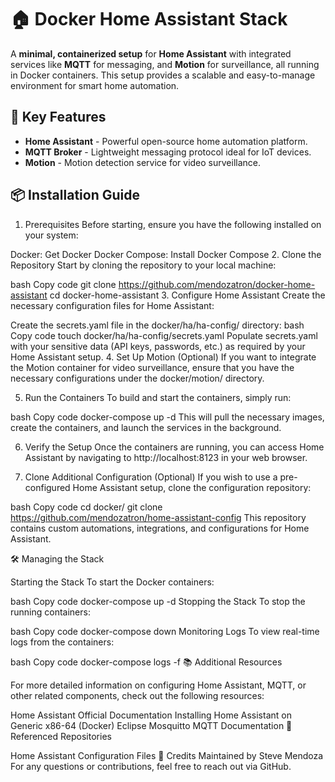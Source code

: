 # 🏠 Docker Home Assistant Stack

A **minimal, containerized setup** for **Home Assistant** with integrated services like **MQTT** for messaging, and **Motion** for surveillance, all running in Docker containers. This setup provides a scalable and easy-to-manage environment for smart home automation.

## 🚀 Key Features

- **Home Assistant** - Powerful open-source home automation platform.
- **MQTT Broker** - Lightweight messaging protocol ideal for IoT devices.
- **Motion** - Motion detection service for video surveillance.

## 📦 Installation Guide
1. Prerequisites
Before starting, ensure you have the following installed on your system:

Docker: Get Docker
Docker Compose: Install Docker Compose
2. Clone the Repository
Start by cloning the repository to your local machine:

bash
Copy code
git clone https://github.com/mendozatron/docker-home-assistant
cd docker-home-assistant
3. Configure Home Assistant
Create the necessary configuration files for Home Assistant:

Create the secrets.yaml file in the docker/ha/ha-config/ directory:
bash
Copy code
touch docker/ha/ha-config/secrets.yaml
Populate secrets.yaml with your sensitive data (API keys, passwords, etc.) as required by your Home Assistant setup.
4. Set Up Motion (Optional)
If you want to integrate the Motion container for video surveillance, ensure that you have the necessary configurations under the docker/motion/ directory.

5. Run the Containers
To build and start the containers, simply run:

bash
Copy code
docker-compose up -d
This will pull the necessary images, create the containers, and launch the services in the background.

6. Verify the Setup
Once the containers are running, you can access Home Assistant by navigating to http://localhost:8123 in your web browser.

7. Clone Additional Configuration (Optional)
If you wish to use a pre-configured Home Assistant setup, clone the configuration repository:

bash
Copy code
cd docker/
git clone https://github.com/mendozatron/home-assistant-config
This repository contains custom automations, integrations, and configurations for Home Assistant.

🛠️ Managing the Stack

Starting the Stack
To start the Docker containers:

bash
Copy code
docker-compose up -d
Stopping the Stack
To stop the running containers:

bash
Copy code
docker-compose down
Monitoring Logs
To view real-time logs from the containers:

bash
Copy code
docker-compose logs -f
📚 Additional Resources

For more detailed information on configuring Home Assistant, MQTT, or other related components, check out the following resources:

Home Assistant Official Documentation
Installing Home Assistant on Generic x86-64 (Docker)
Eclipse Mosquitto MQTT Documentation
📖 Referenced Repositories

Home Assistant Configuration Files
👤 Credits
Maintained by Steve Mendoza
For any questions or contributions, feel free to reach out via GitHub.
